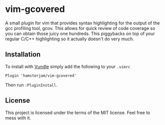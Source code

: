 vim-gcovered
============

A small plugin for vim that provides syntax highlighting for the output of the gcc profiling tool, gcov.
This allows for quick review of code coverage so you can obtain those juicy one hundreds.
This piggybacks on top of your regular C/C++ highlighting so it actually doesn't do very much.

Installation
------------

To install with [Vundle](https://github.com/VundleVim/Vundle.vim) simply add the following to your `.vimrc`

    Plugin 'hamsterjam/vim-gcovered'

Then run `:PluginInstall`.

License
-------

This project is licensed under the terms of the MIT license.
Feel free to mess with it.
